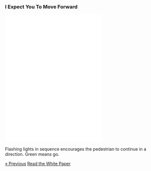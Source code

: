 ### I Expect You To Move Forward

<div class="text-center">
  <iframe src="./move-forward.html" style="width: 320px; height: 420px; border: 0px" align="center"></iframe>
  <p class="lead">
    Flashing lights in sequence encourages the pedestrian to continue in a direction. Green means go.
  </p>
  <a class="btn btn-primary btn-lg" tabindex="-1" role="button"  href="/scenario/not-alone">&laquo; Previous</a>
  <a class="btn btn-primary btn-lg" tabindex="-1" role="button"  href="https://docs.google.com/document/d/1lKIsqMYYO7nQ937QXdCg2oaPqeo0iI2x5D2HwVKsVNE/edit?usp=sharing">Read the White Paper</a>
</div>
